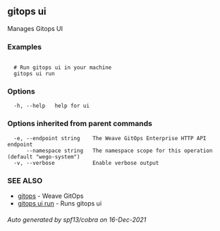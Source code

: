 ## gitops ui

Manages Gitops UI

### Examples

```

  # Run gitops ui in your machine
  gitops ui run

```

### Options

```
  -h, --help   help for ui
```

### Options inherited from parent commands

```
  -e, --endpoint string    The Weave GitOps Enterprise HTTP API endpoint
      --namespace string   The namespace scope for this operation (default "wego-system")
  -v, --verbose            Enable verbose output
```

### SEE ALSO

* [gitops](gitops.md)	 - Weave GitOps
* [gitops ui run](gitops_ui_run.md)	 - Runs gitops ui

###### Auto generated by spf13/cobra on 16-Dec-2021
